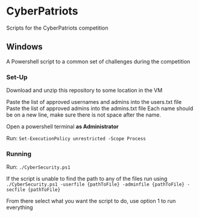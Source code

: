 # CyberPatriots
Scripts for the CyberPatriots competition 

## Windows
A Powershell script to a common set of challenges during the competition

### Set-Up
Download and unzip this repository to some location in the VM

Paste the list of approved usernames and admins into the users.txt file 
Paste the list of approved admins into the admins.txt file
Each name should be on a new line, make sure there is not space after the name.

Open a powershell terminal **as Administrator** 

Run: `Set-ExecutionPolicy unrestricted -Scope Process`

### Running
Run: `./CyberSecurity.ps1` 

If the script is unable to find the path to any of the files run using `./CyberSecurity.ps1 -userfile {pathToFile} -adminfile {pathToFile} -secfile {pathToFile}`

From there select what you want the script to do, use option 1 to run everything  
